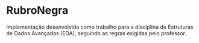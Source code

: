 # RubroNegra
Implementação desenvolvida como trabalho para a disciplina de Estruturas de Dados Avançadas (EDA), seguindo as regras exigidas pelo professor.
